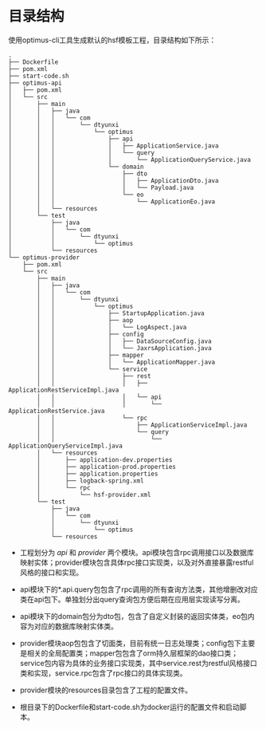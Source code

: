 # 目录结构

使用optimus-cli工具生成默认的hsf模板工程，目录结构如下所示：

```
.
├── Dockerfile
├── pom.xml
├── start-code.sh
├── optimus-api
│   ├── pom.xml
│   └── src
│       ├── main
│       │   ├── java
│       │   │   └── com
│       │   │       └── dtyunxi
│       │   │           └── optimus
│       │   │               ├── api
│       │   │               │   ├── ApplicationService.java
│       │   │               │   └── query
│       │   │               │       └── ApplicationQueryService.java
│       │   │               └── domain
│       │   │                   ├── dto
│       │   │                   │   ├── ApplicationDto.java
│       │   │                   │   └── Payload.java
│       │   │                   └── eo
│       │   │                       └── ApplicationEo.java
│       │   └── resources
│       └── test
│           ├── java
│           │   └── com
│           │       └── dtyunxi
│           │           └── optimus
│           └── resources
└── optimus-provider
    ├── pom.xml
    └── src
        ├── main
        │   ├── java
        │   │   └── com
        │   │       └── dtyunxi
        │   │           └── optimus
        │   │               ├── StartupApplication.java
        │   │               ├── aop
        │   │               │   └── LogAspect.java
        │   │               ├── config
        │   │               │   ├── DataSourceConfig.java
        │   │               │   └── JaxrsApplication.java
        │   │               ├── mapper
        │   │               │   └── ApplicationMapper.java
        │   │               └── service
        │   │                   ├── rest
        │   │                   │   ├── ApplicationRestServiceImpl.java
        │   │                   │   └── api
        │   │                   │       └── ApplicationRestService.java
        │   │                   └── rpc
        │   │                       ├── ApplicationServiceImpl.java
        │   │                       └── query
        │   │                           └── ApplicationQueryServiceImpl.java
        │   └── resources
        │       ├── application-dev.properties
        │       ├── application-prod.properties
        │       ├── application.properties
        │       ├── logback-spring.xml
        │       └── rpc
        │           └── hsf-provider.xml
        └── test
            ├── java
            │   └── com
            │       └── dtyunxi
            │           └── optimus
            └── resources
```

- 工程划分为 *api* 和 *provider* 两个模块。api模块包含rpc调用接口以及数据库映射实体；provider模块包含具体rpc接口实现类，以及对外直接暴露restful风格的接口和实现。     

- api模块下的*.api.query包包含了rpc调用的所有查询方法类，其他增删改对应类在api包下。单独划分出query查询包方便后期在应用层实现读写分离。

- api模块下的domain包分为dto包，包含了自定义封装的返回实体类，eo包内容为对应的数据库映射实体类。

- provider模块aop包包含了切面类，目前有统一日志处理类；config包下主要是相关的全局配置类；mapper包包含了orm持久层框架的dao接口类；service包内容为具体的业务接口实现类，其中service.rest为restful风格接口类和实现，service.rpc包含了rpc接口的具体实现类。

- provider模块的resources目录包含了工程的配置文件。

- 根目录下的Dockerfile和start-code.sh为docker运行的配置文件和启动脚本。


